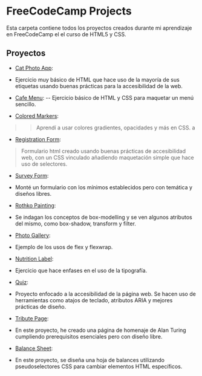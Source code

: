 # FreeCodeCamp Projects

Esta carpeta contiene todos los proyectos creados durante mi aprendizaje en FreeCodeCamp el el curso de HTML5 y CSS.

## Proyectos

- [Cat Photo App](01.cat-photo-app):
 * Ejercicio muy básico de HTML que hace uso de la mayoría de sus etiquetas usando buenas prácticas para la accesibilidad de la web.

- [Cafe Menu](02.cafe-menu):
    -- Ejercicio básico de HTML y CSS para maquetar un menú sencillo.

- [Colored Markers](03.colored-markers):
 >> Aprendí a usar colores gradientes, opacidades y más en CSS. a

- [Registration Form](04.registration-form):
 > Formulario html creado usando buenas prácticas de accesibilidad web, con un CSS vinculado añadiendo maquetación simple que hace uso de selectores.

- [Survey Form](05.survey-form(certified_project)):
* Monté un formulario con los mínimos establecidos pero con temática y diseños libres.

- [Rothko Painting](06.Rothko-painting(box-model)):
* Se indagan los conceptos de box-modelling y se ven algunos atributos del mismo, como box-shadow, transform y filter.

- [Photo Gallery](07.photo-gallery):
* Ejemplo de los usos de flex y flexwrap.

- [Nutrition Label](08.nutrition-label):
* Ejercicio que hace enfases en el uso de la tipografía.

- [Quiz](09.quizz):
* Proyecto enfocado a la accesibilidad de la página web. Se hacen uso de herramientas como atajos de teclado, atributos ARIA y mejores prácticas de diseño.

- [Tribute Page](10.tribute-page(certified_project)):
* En este proyecto, he creado una página de homenaje de Alan Turing cumpliendo prerequisitos esenciales pero con diseño libre.

- [Balance Sheet](aaaa):
* En este proyecto, se diseña una hoja de balances utilizando pseudoselectores CSS para cambiar elementos HTML específicos.
